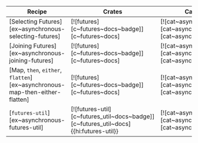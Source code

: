 | Recipe | Crates | Categories |
|--------|--------|------------|
| [Selecting Futures][ex~asynchronous-selecting-futures] | [![futures][c~futures~docs~badge]][c~futures~docs] | [![cat~asynchronous][cat~asynchronous~badge]][cat~asynchronous] |
| [Joining Futures][ex~asynchronous-joining-futures] | [![futures][c~futures~docs~badge]][c~futures~docs] | [![cat~asynchronous][cat~asynchronous~badge]][cat~asynchronous] |
| [Map, `then`, `either`, `flatten`][ex~asynchronous-map-then-either-flatten] | [![futures][c~futures~docs~badge]][c~futures~docs] | [![cat~asynchronous][cat~asynchronous~badge]][cat~asynchronous] |
| [`futures-util`][ex~asynchronous-futures-util] | [![futures-util][c~futures_util~docs~badge]][c~futures_util~docs]{{hi:futures-util}} | [![cat~asynchronous][cat~asynchronous~badge]][cat~asynchronous] |

